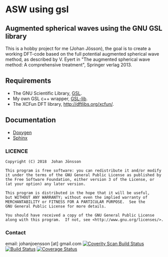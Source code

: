 # ASW using gsl
## Augmented spherical waves using the GNU GSL library

This is a hobby project for me (Johan Jösson), the goal is to create a working DFT-code based on the full potential augmented spherical wave method, as described by V. Eyert in "The augmented spherical wave method: A comprehensive treatment", Springer verlag 2013.

## Requirements
* The GNU Scientific Library, [GSL](https://www.gnu.org/software/gsl/).
* My own GSL c++ wrapper, [GSL-lib](https://github.com/johanjoensson/GSL-lib).
* The XCFun DFT library, <http://dftlibs.org/xcfun/>.

## Documentation
* [Doxygen](docs/docs/doxygen/html/index.html)
* [Sphinx](docs/docs/sphinx/index.html)
### LICENCE

    Copyright (C) 2018  Johan Jönsson

    This program is free software: you can redistribute it and/or modify
    it under the terms of the GNU General Public License as published by
    the Free Software Foundation, either version 3 of the License, or
    (at your option) any later version.

    This program is distributed in the hope that it will be useful,
    but WITHOUT ANY WARRANTY; without even the implied warranty of
    MERCHANTABILITY or FITNESS FOR A PARTICULAR PURPOSE.  See the
    GNU General Public License for more details.

    You should have received a copy of the GNU General Public License
    along with this program.  If not, see <http://www.gnu.org/licenses/>.

### Contact
email: johanjoensson [at] gmail.com
<a href="https://scan.coverity.com/projects/johanjoensson-gsl-asw">
  <img alt="Coverity Scan Build Status"
       src="https://img.shields.io/coverity/scan/17408.svg"/>
</a>
[![Build Status](https://travis-ci.com/johanjoensson/gsl-ASW.svg?branch=master)](https://travis-ci.com/johanjoensson/gsl-ASW)
[![Coverage Status](https://coveralls.io/repos/github/johanjoensson/gsl-ASW/badge.svg?branch=master)](https://coveralls.io/github/johanjoensson/gsl-ASW?branch=master)
